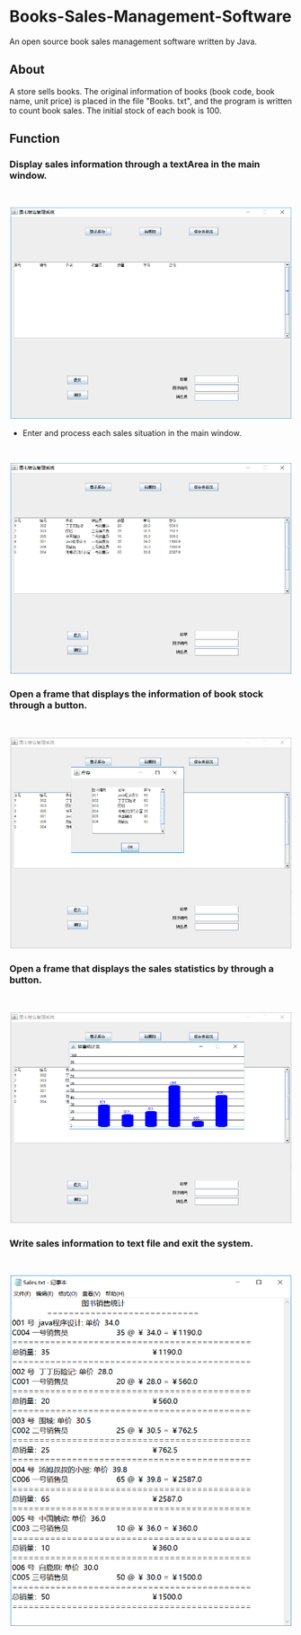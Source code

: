 # Books-Sales-Management-Software
An open source book sales management software written by Java.
## About
A store sells books. The original information of books (book code, book name, unit price) is placed in the file "Books. txt", and the program is written to count book sales. The initial stock of each book is 100.
## Function

### Display sales information through a textArea in the main window.
</br>
<p align="center">
<img src="./imgs/mainWindow.png" width="500">
</p>

* Enter and process each sales situation in the main window.
</br>
<p align="center">
<img src="./imgs/enterSales.png" width="500">
</p>

### Open a frame that displays the information of book stock through a button.
</br>
<p align="center">
<img src="./imgs/bookStock.png" width="500">
</p>

### Open a frame that displays the sales statistics by through a button.
</br>
<p align="center">
<img src="./imgs/salesStatistics.png" width="500">
</p>

### Write sales information to text file and exit the system.
</br>
<p align="center">
<img src="./imgs/SalesTxt.png" width="500">
</p>



